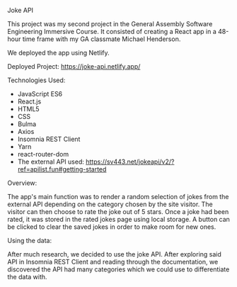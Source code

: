 Joke API

This project was my second project in the General Assembly Software Engineering Immersive Course. It consisted of creating a React app in a 48-hour time frame with my GA classmate Michael Henderson. 

We deployed the app using Netlify.

Deployed Project: https://joke-api.netlify.app/


Technologies Used:
- JavaScript ES6
- React.js 
- HTML5
- CSS
- Bulma
- Axios 
- Insomnia REST Client 
- Yarn
- react-router-dom 
- The external API used: https://sv443.net/jokeapi/v2/?ref=apilist.fun#getting-started

Overview:

The app's main function was to render a random selection of jokes from the external API depending on the category chosen by the site visitor. The visitor can then choose to rate the joke out of 5 stars. Once a joke had been rated, it was stored in the rated jokes page using local storage. A button can be clicked to clear the saved jokes in order to make room for new ones. 

Using the data: 

After much research, we decided to use the joke API. After exploring said API in Insomnia REST Client and reading through the documentation, we discovered the API had many categories which we could use to differentiate the data with.  
